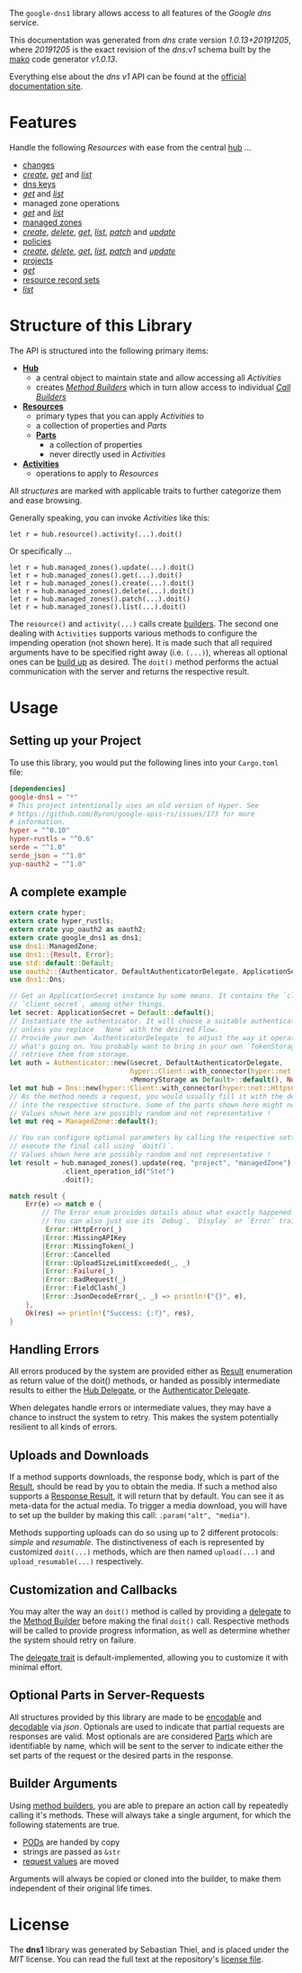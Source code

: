 <!---
DO NOT EDIT !
This file was generated automatically from 'src/mako/api/README.md.mako'
DO NOT EDIT !
-->
The `google-dns1` library allows access to all features of the *Google dns* service.

This documentation was generated from *dns* crate version *1.0.13+20191205*, where *20191205* is the exact revision of the *dns:v1* schema built by the [mako](http://www.makotemplates.org/) code generator *v1.0.13*.

Everything else about the *dns* *v1* API can be found at the
[official documentation site](https://developers.google.com/cloud-dns).
# Features

Handle the following *Resources* with ease from the central [hub](https://docs.rs/google-dns1/1.0.13+20191205/google_dns1/struct.Dns.html) ... 

* [changes](https://docs.rs/google-dns1/1.0.13+20191205/google_dns1/struct.Change.html)
 * [*create*](https://docs.rs/google-dns1/1.0.13+20191205/google_dns1/struct.ChangeCreateCall.html), [*get*](https://docs.rs/google-dns1/1.0.13+20191205/google_dns1/struct.ChangeGetCall.html) and [*list*](https://docs.rs/google-dns1/1.0.13+20191205/google_dns1/struct.ChangeListCall.html)
* [dns keys](https://docs.rs/google-dns1/1.0.13+20191205/google_dns1/struct.DnsKey.html)
 * [*get*](https://docs.rs/google-dns1/1.0.13+20191205/google_dns1/struct.DnsKeyGetCall.html) and [*list*](https://docs.rs/google-dns1/1.0.13+20191205/google_dns1/struct.DnsKeyListCall.html)
* managed zone operations
 * [*get*](https://docs.rs/google-dns1/1.0.13+20191205/google_dns1/struct.ManagedZoneOperationGetCall.html) and [*list*](https://docs.rs/google-dns1/1.0.13+20191205/google_dns1/struct.ManagedZoneOperationListCall.html)
* [managed zones](https://docs.rs/google-dns1/1.0.13+20191205/google_dns1/struct.ManagedZone.html)
 * [*create*](https://docs.rs/google-dns1/1.0.13+20191205/google_dns1/struct.ManagedZoneCreateCall.html), [*delete*](https://docs.rs/google-dns1/1.0.13+20191205/google_dns1/struct.ManagedZoneDeleteCall.html), [*get*](https://docs.rs/google-dns1/1.0.13+20191205/google_dns1/struct.ManagedZoneGetCall.html), [*list*](https://docs.rs/google-dns1/1.0.13+20191205/google_dns1/struct.ManagedZoneListCall.html), [*patch*](https://docs.rs/google-dns1/1.0.13+20191205/google_dns1/struct.ManagedZonePatchCall.html) and [*update*](https://docs.rs/google-dns1/1.0.13+20191205/google_dns1/struct.ManagedZoneUpdateCall.html)
* [policies](https://docs.rs/google-dns1/1.0.13+20191205/google_dns1/struct.Policy.html)
 * [*create*](https://docs.rs/google-dns1/1.0.13+20191205/google_dns1/struct.PolicyCreateCall.html), [*delete*](https://docs.rs/google-dns1/1.0.13+20191205/google_dns1/struct.PolicyDeleteCall.html), [*get*](https://docs.rs/google-dns1/1.0.13+20191205/google_dns1/struct.PolicyGetCall.html), [*list*](https://docs.rs/google-dns1/1.0.13+20191205/google_dns1/struct.PolicyListCall.html), [*patch*](https://docs.rs/google-dns1/1.0.13+20191205/google_dns1/struct.PolicyPatchCall.html) and [*update*](https://docs.rs/google-dns1/1.0.13+20191205/google_dns1/struct.PolicyUpdateCall.html)
* [projects](https://docs.rs/google-dns1/1.0.13+20191205/google_dns1/struct.Project.html)
 * [*get*](https://docs.rs/google-dns1/1.0.13+20191205/google_dns1/struct.ProjectGetCall.html)
* [resource record sets](https://docs.rs/google-dns1/1.0.13+20191205/google_dns1/struct.ResourceRecordSet.html)
 * [*list*](https://docs.rs/google-dns1/1.0.13+20191205/google_dns1/struct.ResourceRecordSetListCall.html)




# Structure of this Library

The API is structured into the following primary items:

* **[Hub](https://docs.rs/google-dns1/1.0.13+20191205/google_dns1/struct.Dns.html)**
    * a central object to maintain state and allow accessing all *Activities*
    * creates [*Method Builders*](https://docs.rs/google-dns1/1.0.13+20191205/google_dns1/trait.MethodsBuilder.html) which in turn
      allow access to individual [*Call Builders*](https://docs.rs/google-dns1/1.0.13+20191205/google_dns1/trait.CallBuilder.html)
* **[Resources](https://docs.rs/google-dns1/1.0.13+20191205/google_dns1/trait.Resource.html)**
    * primary types that you can apply *Activities* to
    * a collection of properties and *Parts*
    * **[Parts](https://docs.rs/google-dns1/1.0.13+20191205/google_dns1/trait.Part.html)**
        * a collection of properties
        * never directly used in *Activities*
* **[Activities](https://docs.rs/google-dns1/1.0.13+20191205/google_dns1/trait.CallBuilder.html)**
    * operations to apply to *Resources*

All *structures* are marked with applicable traits to further categorize them and ease browsing.

Generally speaking, you can invoke *Activities* like this:

```Rust,ignore
let r = hub.resource().activity(...).doit()
```

Or specifically ...

```ignore
let r = hub.managed_zones().update(...).doit()
let r = hub.managed_zones().get(...).doit()
let r = hub.managed_zones().create(...).doit()
let r = hub.managed_zones().delete(...).doit()
let r = hub.managed_zones().patch(...).doit()
let r = hub.managed_zones().list(...).doit()
```

The `resource()` and `activity(...)` calls create [builders][builder-pattern]. The second one dealing with `Activities` 
supports various methods to configure the impending operation (not shown here). It is made such that all required arguments have to be 
specified right away (i.e. `(...)`), whereas all optional ones can be [build up][builder-pattern] as desired.
The `doit()` method performs the actual communication with the server and returns the respective result.

# Usage

## Setting up your Project

To use this library, you would put the following lines into your `Cargo.toml` file:

```toml
[dependencies]
google-dns1 = "*"
# This project intentionally uses an old version of Hyper. See
# https://github.com/Byron/google-apis-rs/issues/173 for more
# information.
hyper = "^0.10"
hyper-rustls = "^0.6"
serde = "^1.0"
serde_json = "^1.0"
yup-oauth2 = "^1.0"
```

## A complete example

```Rust
extern crate hyper;
extern crate hyper_rustls;
extern crate yup_oauth2 as oauth2;
extern crate google_dns1 as dns1;
use dns1::ManagedZone;
use dns1::{Result, Error};
use std::default::Default;
use oauth2::{Authenticator, DefaultAuthenticatorDelegate, ApplicationSecret, MemoryStorage};
use dns1::Dns;

// Get an ApplicationSecret instance by some means. It contains the `client_id` and 
// `client_secret`, among other things.
let secret: ApplicationSecret = Default::default();
// Instantiate the authenticator. It will choose a suitable authentication flow for you, 
// unless you replace  `None` with the desired Flow.
// Provide your own `AuthenticatorDelegate` to adjust the way it operates and get feedback about 
// what's going on. You probably want to bring in your own `TokenStorage` to persist tokens and
// retrieve them from storage.
let auth = Authenticator::new(&secret, DefaultAuthenticatorDelegate,
                              hyper::Client::with_connector(hyper::net::HttpsConnector::new(hyper_rustls::TlsClient::new())),
                              <MemoryStorage as Default>::default(), None);
let mut hub = Dns::new(hyper::Client::with_connector(hyper::net::HttpsConnector::new(hyper_rustls::TlsClient::new())), auth);
// As the method needs a request, you would usually fill it with the desired information
// into the respective structure. Some of the parts shown here might not be applicable !
// Values shown here are possibly random and not representative !
let mut req = ManagedZone::default();

// You can configure optional parameters by calling the respective setters at will, and
// execute the final call using `doit()`.
// Values shown here are possibly random and not representative !
let result = hub.managed_zones().update(req, "project", "managedZone")
             .client_operation_id("Stet")
             .doit();

match result {
    Err(e) => match e {
        // The Error enum provides details about what exactly happened.
        // You can also just use its `Debug`, `Display` or `Error` traits
         Error::HttpError(_)
        |Error::MissingAPIKey
        |Error::MissingToken(_)
        |Error::Cancelled
        |Error::UploadSizeLimitExceeded(_, _)
        |Error::Failure(_)
        |Error::BadRequest(_)
        |Error::FieldClash(_)
        |Error::JsonDecodeError(_, _) => println!("{}", e),
    },
    Ok(res) => println!("Success: {:?}", res),
}

```
## Handling Errors

All errors produced by the system are provided either as [Result](https://docs.rs/google-dns1/1.0.13+20191205/google_dns1/enum.Result.html) enumeration as return value of 
the doit() methods, or handed as possibly intermediate results to either the 
[Hub Delegate](https://docs.rs/google-dns1/1.0.13+20191205/google_dns1/trait.Delegate.html), or the [Authenticator Delegate](https://docs.rs/yup-oauth2/*/yup_oauth2/trait.AuthenticatorDelegate.html).

When delegates handle errors or intermediate values, they may have a chance to instruct the system to retry. This 
makes the system potentially resilient to all kinds of errors.

## Uploads and Downloads
If a method supports downloads, the response body, which is part of the [Result](https://docs.rs/google-dns1/1.0.13+20191205/google_dns1/enum.Result.html), should be
read by you to obtain the media.
If such a method also supports a [Response Result](https://docs.rs/google-dns1/1.0.13+20191205/google_dns1/trait.ResponseResult.html), it will return that by default.
You can see it as meta-data for the actual media. To trigger a media download, you will have to set up the builder by making
this call: `.param("alt", "media")`.

Methods supporting uploads can do so using up to 2 different protocols: 
*simple* and *resumable*. The distinctiveness of each is represented by customized 
`doit(...)` methods, which are then named `upload(...)` and `upload_resumable(...)` respectively.

## Customization and Callbacks

You may alter the way an `doit()` method is called by providing a [delegate](https://docs.rs/google-dns1/1.0.13+20191205/google_dns1/trait.Delegate.html) to the 
[Method Builder](https://docs.rs/google-dns1/1.0.13+20191205/google_dns1/trait.CallBuilder.html) before making the final `doit()` call. 
Respective methods will be called to provide progress information, as well as determine whether the system should 
retry on failure.

The [delegate trait](https://docs.rs/google-dns1/1.0.13+20191205/google_dns1/trait.Delegate.html) is default-implemented, allowing you to customize it with minimal effort.

## Optional Parts in Server-Requests

All structures provided by this library are made to be [encodable](https://docs.rs/google-dns1/1.0.13+20191205/google_dns1/trait.RequestValue.html) and 
[decodable](https://docs.rs/google-dns1/1.0.13+20191205/google_dns1/trait.ResponseResult.html) via *json*. Optionals are used to indicate that partial requests are responses 
are valid.
Most optionals are are considered [Parts](https://docs.rs/google-dns1/1.0.13+20191205/google_dns1/trait.Part.html) which are identifiable by name, which will be sent to 
the server to indicate either the set parts of the request or the desired parts in the response.

## Builder Arguments

Using [method builders](https://docs.rs/google-dns1/1.0.13+20191205/google_dns1/trait.CallBuilder.html), you are able to prepare an action call by repeatedly calling it's methods.
These will always take a single argument, for which the following statements are true.

* [PODs][wiki-pod] are handed by copy
* strings are passed as `&str`
* [request values](https://docs.rs/google-dns1/1.0.13+20191205/google_dns1/trait.RequestValue.html) are moved

Arguments will always be copied or cloned into the builder, to make them independent of their original life times.

[wiki-pod]: http://en.wikipedia.org/wiki/Plain_old_data_structure
[builder-pattern]: http://en.wikipedia.org/wiki/Builder_pattern
[google-go-api]: https://github.com/google/google-api-go-client

# License
The **dns1** library was generated by Sebastian Thiel, and is placed 
under the *MIT* license.
You can read the full text at the repository's [license file][repo-license].

[repo-license]: https://github.com/Byron/google-apis-rsblob/master/LICENSE.md
